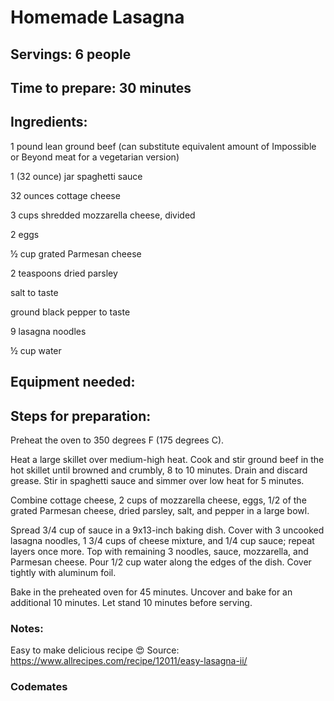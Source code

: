 # Homemade Lasagna

## Servings: 6 people

## Time to prepare: 30 minutes

## Ingredients:
1 pound lean ground beef (can substitute equivalent amount of Impossible or Beyond meat for a vegetarian version)

1 (32 ounce) jar spaghetti sauce

32 ounces cottage cheese

3 cups shredded mozzarella cheese, divided

2 eggs

½ cup grated Parmesan cheese

2 teaspoons dried parsley

salt to taste

ground black pepper to taste

9 lasagna noodles

½ cup water

## Equipment needed:


## Steps for preparation:
Preheat the oven to 350 degrees F (175 degrees C).

Heat a large skillet over medium-high heat. Cook and stir ground beef in the hot skillet until browned and crumbly, 8 to 10 minutes. Drain and discard grease. Stir in spaghetti sauce and simmer over low heat for 5 minutes.

Combine cottage cheese, 2 cups of mozzarella cheese, eggs, 1/2 of the grated Parmesan cheese, dried parsley, salt, and pepper in a large bowl.

Spread 3/4 cup of sauce in a 9x13-inch baking dish. Cover with 3 uncooked lasagna noodles, 1 3/4 cups of cheese mixture, and 1/4 cup sauce; repeat layers once more. Top with remaining 3 noodles, sauce, mozzarella, and Parmesan cheese. Pour 1/2 cup water along the edges of the dish. Cover tightly with aluminum foil.

Bake in the preheated oven for 45 minutes. Uncover and bake for an additional 10 minutes. Let stand 10 minutes before serving.


### Notes:
Easy to make delicious recipe 😍 
Source: https://www.allrecipes.com/recipe/12011/easy-lasagna-ii/

### Codemates #
